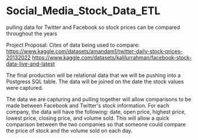 # Social_Media_Stock_Data_ETL
pulling data for Twitter and Facebook so stock prices can be compared throughout the years

Project Proposal:
Cites of data being used to compare:
https://www.kaggle.com/datasets/amandam1/twitter-daily-stock-prices-20132022
https://www.kaggle.com/datasets/kalilurrahman/facebook-stock-data-live-and-latest

The final production will be relational data that we will be pushing into a Postgress SQL table. The data will be joined on the date the stock values were captured.

The data we are capturing and pulling together will allow comparisons to be made between Facebook and Twitter's stock information. For each company, the data will have the following: date, open price, highest price, lowest price, closing price, and volume sold. This will allow a quick comparison between the two companies so that someone could compare the price of stock and the volume sold on each day.

<!-- We will be focusing on the trends between two major social media sites comparing the volume and stock prices for each day. We will specifically be looking at the trend of volume sold between the two companies.  -->